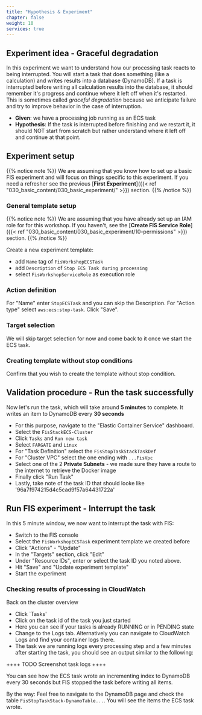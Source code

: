 ```yaml
---
title: "Hypothesis & Experiment"
chapter: false
weight: 10
services: true
---
```

 
## Experiment idea - Graceful degradation

In this experiment we want to understand how our processing task reacts to being interrupted. You will start a task that does something (like a calculation) and writes results into a database (DynamoDB). If a task is interrupted before writing all calculation results into the database, it should remember it's progress and continue where it left off when it's restarted. This is sometimes called *graceful degradation* because we anticipate failure and try to improve behavior in the case of interruption.

* **Given**: we have a processing job running as an ECS task
* **Hypothesis**: If the task is interrupted before finishing and we restart it, it should NOT start from scratch but rather understand where it left off and continue at that point.

## Experiment setup

{{% notice note %}}
We are assuming that you know how to set up a basic FIS experiment and will focus on things specific to this experiment. If you need a refresher see the previous [**First Experiment**]({{< ref "030_basic_content/030_basic_experiment/" >}}) section.
{{% /notice %}}

### General template setup

{{% notice note %}}
We are assuming that you have already set up an IAM role for for this workshop. If you haven't, see the [**Create FIS Service Role**]({{< ref "030_basic_content/030_basic_experiment/10-permissions" >}}) section.
{{% /notice %}}

Create a new experiment template:
  * add `Name` tag of `FisWorkshopECSTask`
  * add `Description` of `Stop ECS Task during processing`
  * select `FisWorkshopServiceRole` as execution role



### Action definition
For "Name" enter `StopECSTask` and you can skip the Description. For "Action type" select `aws:ecs:stop-task`. Click "Save".

### Target selection

We will skip target selection for now and come back to it once we start the ECS task.

### Creating template without stop conditions

Confirm that you wish to create the template without stop condition.


## Validation procedure - Run the task successfully

Now let's run the task, which will take around **5 minutes** to complete. It writes an item to DynamoDB every **30 seconds**

 - For this purpose, navigate to the "Elastic Container Service" dashboard.
 - Select the `FisStackECS-Cluster`
 - Click `Tasks` and `Run new task`
 - Select `FARGATE` and `Linux`
 - For "Task Definition" select the `FisStopTaskStackTaskDef`
 - For "Cluster VPC" select the one ending with `...FisVpc` 
 - Select one of the 2 **Private Subnets** - we made sure they have a route to the internet to retrieve the Docker image
 - Finally click "Run Task"
 - Lastly, take note of the task ID that should looke like '96a7f974215d4c5cad9f57a64431722a'

## Run FIS experiment - Interrupt the task

In this 5 minute window, we now want to interrupt the task with FIS:

 - Switch to the FIS console
 - Select the `FisWorkshopECSTask` experiment template we created before
 - Click "Actions" - "Update" 
 - In the "Targets" section, click "Edit"
 - Under "Resource IDs", enter or select the task ID you noted above.
 - Hit "Save" and "Update experiment template"
 - Start the experiment


### Checking results of processing in CloudWatch

Back on the cluster overview

 - Click `Tasks'
 - Click on the task id of the task you just started
 - Here you can see if your tasks is already RUNNING or in PENDING state
 - Change to the Logs tab. Alternatively you can navigate to CloudWatch Logs and find your container logs there.
 - The task we are running logs every processing step and a few minutes after starting the task, you should see an output similar to the following:

 ++++ TODO Screenshot task logs ++++ 

You can see how the ECS task wrote an incrementing index to DynamoDB every 30 seconds but FIS stopped the task before writing all items.

By the way: Feel free to navigate to the DynamoDB page and check the table `FisStopTaskStack-DynamoTable...`. You will see the items the ECS task wrote.